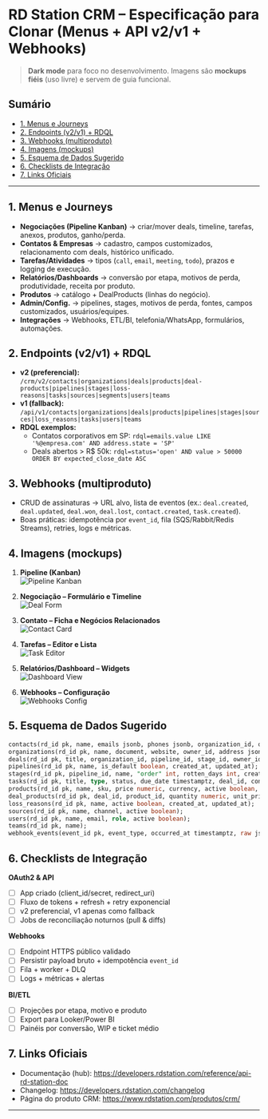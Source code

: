 # RD Station CRM – Especificação para Clonar (Menus + API v2/v1 + Webhooks)

> **Dark mode** para foco no desenvolvimento. Imagens são **mockups fiéis** (uso livre) e servem de guia funcional.

## Sumário
- [1. Menus e Journeys](#1-menus-e-journeys)
- [2. Endpoints (v2/v1) + RDQL](#2-endpoints-v2v1--rdql)
- [3. Webhooks (multiproduto)](#3-webhooks-multiproduto)
- [4. Imagens (mockups)](#4-imagens-mockups)
- [5. Esquema de Dados Sugerido](#5-esquema-de-dados-sugerido)
- [6. Checklists de Integração](#6-checklists-de-integração)
- [7. Links Oficiais](#7-links-oficiais)

---

## 1. Menus e Journeys

- **Negociações (Pipeline Kanban)** → criar/mover deals, timeline, tarefas, anexos, produtos, ganho/perda.
- **Contatos & Empresas** → cadastro, campos customizados, relacionamento com deals, histórico unificado.
- **Tarefas/Atividades** → tipos (`call`, `email`, `meeting`, `todo`), prazos e logging de execução.
- **Relatórios/Dashboards** → conversão por etapa, motivos de perda, produtividade, receita por produto.
- **Produtos** → catálogo + DealProducts (linhas do negócio).
- **Admin/Config.** → pipelines, stages, motivos de perda, fontes, campos customizados, usuários/equipes.
- **Integrações** → Webhooks, ETL/BI, telefonia/WhatsApp, formulários, automações.

## 2. Endpoints (v2/v1) + RDQL

- **v2 (preferencial):** `/crm/v2/contacts|organizations|deals|products|deal-products|pipelines|stages|loss-reasons|tasks|sources|segments|users|teams`  
- **v1 (fallback):** `/api/v1/contacts|organizations|deals|products|pipelines|stages|sources|loss_reasons|tasks|users|teams`  
- **RDQL exemplos:**
  - Contatos corporativos em SP: `rdql=emails.value LIKE '%@empresa.com' AND address.state = 'SP'`
  - Deals abertos > R$ 50k: `rdql=status='open' AND value > 50000 ORDER BY expected_close_date ASC`

## 3. Webhooks (multiproduto)

- CRUD de assinaturas → URL alvo, lista de eventos (ex.: `deal.created`, `deal.updated`, `deal.won`, `deal.lost`, `contact.created`, `task.created`).
- Boas práticas: idempotência por `event_id`, fila (SQS/Rabbit/Redis Streams), retries, logs e métricas.

## 4. Imagens (mockups)

1. **Pipeline (Kanban)**  
   ![Pipeline Kanban](img/pipeline_kanban.png)

2. **Negociação – Formulário e Timeline**  
   ![Deal Form](img/deal_form.png)

3. **Contato – Ficha e Negócios Relacionados**  
   ![Contact Card](img/contact_card.png)

4. **Tarefas – Editor e Lista**  
   ![Task Editor](img/task_editor.png)

5. **Relatórios/Dashboard – Widgets**  
   ![Dashboard View](img/dashboard_view.png)

6. **Webhooks – Configuração**  
   ![Webhooks Config](img/webhooks_config.png)

## 5. Esquema de Dados Sugerido

```sql
contacts(rd_id pk, name, emails jsonb, phones jsonb, organization_id, owner_id, tags text[], custom_fields jsonb, created_at, updated_at);
organizations(rd_id pk, name, document, website, owner_id, address jsonb, custom_fields jsonb, created_at, updated_at);
deals(rd_id pk, title, organization_id, pipeline_id, stage_id, owner_id, value numeric, currency, probability numeric, expected_close_date date, loss_reason_id, source_id, custom_fields jsonb, status, created_at, updated_at);
pipelines(rd_id pk, name, is_default boolean, created_at, updated_at);
stages(rd_id pk, pipeline_id, name, "order" int, rotten_days int, created_at, updated_at);
tasks(rd_id pk, title, type, status, due_date timestamptz, deal_id, contact_id, owner_id, notes, created_at, updated_at);
products(rd_id pk, name, sku, price numeric, currency, active boolean, custom_fields jsonb);
deal_products(rd_id pk, deal_id, product_id, quantity numeric, unit_price numeric, discount numeric, total numeric);
loss_reasons(rd_id pk, name, active boolean, created_at, updated_at);
sources(rd_id pk, name, channel, active boolean);
users(rd_id pk, name, email, role, active boolean);
teams(rd_id pk, name);
webhook_events(event_id pk, event_type, occurred_at timestamptz, raw jsonb, processed_at timestamptz, status);
```

## 6. Checklists de Integração

**OAuth2 & API**
- [ ] App criado (client_id/secret, redirect_uri)
- [ ] Fluxo de tokens + refresh + retry exponencial
- [ ] v2 preferencial, v1 apenas como fallback
- [ ] Jobs de reconciliação noturnos (pull & diffs)

**Webhooks**
- [ ] Endpoint HTTPS público validado
- [ ] Persistir payload bruto + idempotência `event_id`
- [ ] Fila + worker + DLQ
- [ ] Logs + métricas + alertas

**BI/ETL**
- [ ] Projeções por etapa, motivo e produto
- [ ] Export para Looker/Power BI
- [ ] Painéis por conversão, WIP e ticket médio

## 7. Links Oficiais

- Documentação (hub): https://developers.rdstation.com/reference/api-rd-station-doc
- Changelog: https://developers.rdstation.com/changelog
- Página do produto CRM: https://www.rdstation.com/produtos/crm/

---
